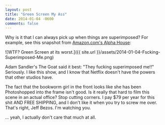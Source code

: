 ```yaml
---
layout: post
title: "Green Screen My Ass"
date: 2014-01-04 -0600
comments: false
---
```


Why is it that I can always pick up when things are superimposed?  For example, see this snapshot from [Amazon.com's Alpha House][1]:

![WTF? Green Screen at its worst.]({{ site.url }}/assets/2014-01-04-Fscking-Superimposed-Me.png)

Adam Sandler's The Goat said it best: "They fucking superimposed me!!"  Seriously.  I like this show, and I know that Netflix doesn't have the powers that other studios have.

The fact that the bookworm girl in the front looks like she has been Photoshopped into the frame isn't good.  Is it really that hard to film this scene in an actual office?  Stop cutting corners.  I pay $79 per year for this shit AND FREE SHIPPING, and I don't like it when you try to screw me over.  That's right, Jeff Bezos.  I'm watching you.

... yeah, I actually don't care that much at all.

[1]: http://www.imdb.com/title/tt3012160/